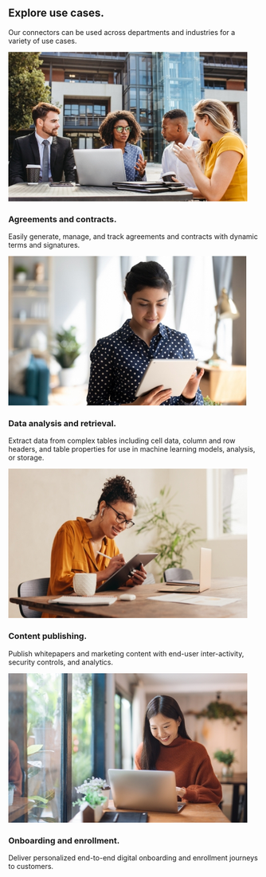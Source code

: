 <TitleBlock slots="heading, text" theme="lightest" className="titleBlock-align-left use-case"/>

## Explore use cases.

Our connectors can be used across departments and industries for a variety of use cases.

<!-- Our connectors can be used across departments and industries for a variety of use cases. -->

<ResourceCard slots="link, image, heading, text"  theme='lightest' width="25%" className="useCaseCard ms-useCase-one"/>

[](/use-cases/content-publishing/on-demand-report-creation)

![APIs and SDKs for report creation and editing](../images/agreements_Thumbnail_Desktop.jpg " ")

### Agreements and contracts.

Easily generate, manage, and track agreements and contracts with dynamic terms and signatures.


<ResourceCard slots="link, image, heading, text"  theme='lightest' width="25%" className="useCaseCard ms-useCase-two"/>

[](/use-cases/archiving-and-retrieval/search-and-indexing/)

![APIs and SDKs for search and indexing](../images/data_Thumbnail_Desktop.jpg " ")

### Data analysis and retrieval.

Extract data from complex tables including cell data, column and row headers, and table properties for use in machine learning models, analysis, or storage.


<ResourceCard slots="link, image, heading, text"  theme='lightest' width="25%" className="useCaseCard ms-useCase-three"/>

[](/use-cases/content-publishing/digital-content-publishing/)

![APIs and SDKs for PDF content publishing](../images/publishing_Thumbnail_Desktop.jpg " ")

### Content publishing.

Publish whitepapers and marketing content with end-user inter-activity, security controls, and analytics.

<ResourceCard slots="link, image, heading, text"  theme='lightest' width="25%" className="useCaseCard ms-useCase-four"/>

[](/use-cases/content-publishing/job-posting/)

![APIs and SDKs for job postings](../images/onboarding_Thumbnail_Desktop.jpg " ")

### Onboarding and enrollment.

Deliver personalized end-to-end digital onboarding and enrollment journeys to customers.

